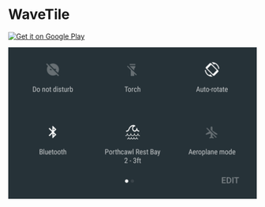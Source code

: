 # WaveTile

<a href='https://play.google.com/store/apps/details?id=io.daio.wavetile&utm_source=global_co&utm_medium=prtnr&utm_content=Mar2515&utm_campaign=PartBadge&pcampaignid=MKT-Other-global-all-co-prtnr-py-PartBadge-Mar2515-1'>
<img width=200 alt='Get it on Google Play' src='https://play.google.com/intl/en_us/badges/images/generic/en_badge_web_generic.png'/></a>

![Png](https://raw.githubusercontent.com/Daio-io/WaveTile/master/Screens/tile.png)


